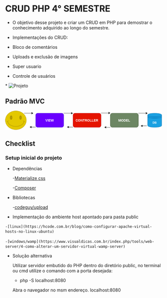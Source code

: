 # CRUD PHP 4° SEMESTRE

- O objetivo desse projeto e criar um CRUD em PHP para demostrar o conhecimento adquirido ao longo do semestre.
- Implementações do CRUD:

- Bloco de comentários
- Uploads e exclusão de imagens
- Super usuario
- Controle de usuários 


\* ![Projeto](https://github.com/sandrosa1/novocrud/blob/main/public/images/crud.gif)



## Padrão MVC

  ![MVC](https://github.com/sandrosa1/novocrud/blob/main/public/images/MVC.png)

## Checklist

### Setup inicial do projeto

  - Dependências

    -[Materialize css](https://materializecss.com/getting-started.html)


    -[Composer](https://getcomposer.org/)

  - Bibliotecas

    -[codeguy/upload](https://packagist.org/packages/codeguy/upload)
  

   - Implementação do ambiente host apontado para pasta public

    -[linux](https://hcode.com.br/blog/como-configurar-apache-virtual-hosts-no-linux-ubuntu)

    -[windows/wamp](https://www.visualdicas.com.br/index.php/tools/web-server/4-como-alterar-um-servidor-virtual-wamp-server)

  - Solução alternativa
    
    Utilizar servidor embutido do PHP dentro do diretório public, no terminal ou cmd utilize o comando com a porta desejada:

    - php -S localhost:8080

    Abra o navegador no msm endereço. localhost:8080